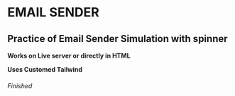 # EMAIL SENDER

## Practice of Email Sender Simulation with spinner

__Works on Live server or directly in HTML__ <br/>

__Uses Customed Tailwind__ <br/>

###### Finished 

